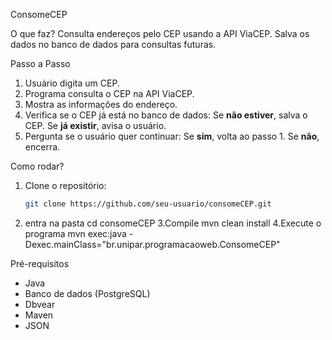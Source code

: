 ConsomeCEP

O que faz?
Consulta endereços pelo CEP usando a API ViaCEP.
Salva os dados no banco de dados para consultas futuras.

Passo a Passo
1. Usuário digita um CEP.
2. Programa consulta o CEP na API ViaCEP.
3. Mostra as informações do endereço.
4. Verifica se o CEP já está no banco de dados:
 Se **não estiver**, salva o CEP.
  Se **já existir**, avisa o usuário.
6. Pergunta se o usuário quer continuar:
  Se **sim**, volta ao passo 1.
  Se **não**, encerra.
     
Como rodar?
1. Clone o repositório:
   ```bash
   git clone https://github.com/seu-usuario/consomeCEP.git
2. entra na pasta
   cd consomeCEP
3.Compile
  mvn clean install
4.Execute o programa
 mvn exec:java -Dexec.mainClass="br.unipar.programacaoweb.ConsomeCEP"

Pré-requisitos
- Java
- Banco de dados (PostgreSQL)
- Dbvear
- Maven
- JSON

